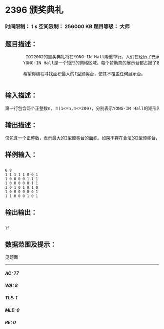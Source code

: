 # 2396 颁奖典礼   
### 时间限制： 1 s     空间限制： 256000 KB     题目等级： 大师  
## 题目描述：  

<pre>
        IOI2002的颁奖典礼将在YONG-IN Hall隆重举行。人们在经历了充满梦幻的世界杯之后变得更加富于情趣。为了使颁奖典礼更具魅力，有人建议在YONG-IN Hall中搭建一个I字型的颁奖台，以此代表信息学Informatics。考虑到比赛的赞助商们可能要在YONG-IN Hall中摆设了许多展示台，他们可能不愿意移动展示台的位置。你作为IOI2002的金牌得主自然地成为了他们求助的对象。
       YONG-IN Hall是一个矩形的网格区域。每个赞助商的展示台都占据了若干个单位网格。I型颁奖台将正向搭建，且平行于YONG-IN Hall的边缘。I型颁奖台是由三个矩形相接叠成的，其中上方和下方的矩形的两侧必须都超出中间的矩形，否则将被误解成T, L, J等字母。
  
       希望你编程寻找面积最大的I型颁奖台，使其不覆盖任何展示台。
 
</pre>
  
  
## 输入描述：  

<pre>
第一行包含两个正整数n, m(1<=n,m<=200)，分别表示YONG-IN Hall的矩形网格区域的行数和列数。以下n行每行包含m个数字，非0即1，每个数字描述一个单位网格，1表示该单位网格存在展示台，0表示该单位网格不存在展示台。
</pre>
  
  
## 输出描述：  

<pre>
仅包含一个正整数，表示最大的I型颁奖台的面积。如果不存在合法的I型颁奖台，则输出0。
</pre>
  
  
## 样例输入：  

<pre><code>
6 8
1 1 1 1 1 0 0 1
1 0 0 0 0 1 1 1
1 0 0 0 0 0 1 1
1 0 1 0 1 0 1 0
1 0 0 0 0 0 0 1
1 1 0 0 0 1 0 1
</code></pre>
  
  
## 输出输出：  

<pre><code>
15
</code></pre>
  
  
## 数据范围及提示：  

<pre>
见题面
</pre>
  
  
***  

##### AC: 77  
##### WA: 8  
##### TLE: 1  
##### MLE: 0  
##### RE: 0  
